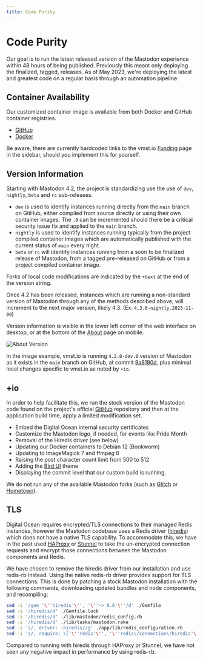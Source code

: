 ```yaml
---
title: Code Purity
---
```


# Code Purity

Our goal is to run the latest released version of the Mastodon experience within 48 hours of being published.
Previously this meant only deploying the finalized, tagged, releases.
As of May 2023, we're deploying the latest and greatest code on a regular basis through an automation pipeline.

## Container Availability

Our customized container image is available from both Docker and GitHub container registries.

- [GitHub](https://github.com/users/vmstan/packages/container/package/mastodon)
- [Docker](https://hub.docker.com/r/vmstan/mastodon)

Be aware, there are currently hardcoded links to the vmst.io [Funding](/funding) page in the sidebar, should you implement this for yourself.

## Version Information

Starting with Mastodon 4.2, the project is standardizing use the use of `dev`, `nightly`, `beta` and `rc` sub-releases.

- `dev` is used to identify instances running directly from the `main` branch on GitHub, either compiled from source directly or using their own container images. The `.0` can be incremented should there be a critical security issue fix and applied to the `main` branch.
- `nightly` is used to identify instances running typically from the project compiled container images which are automatically published with the current status of `main` every night.
- `beta` or `rc` will identify instances running from a soon to be finalized release of Mastodon, from a tagged pre-released on GitHub or from a project compiled container image.

Forks of local code modifications are indicated by the `+text` at the end of the version string.

Once 4.2 has been released, instances which are running a non-standard version of Mastodon through any of the methods described above, will increment to the next major version, likely 4.3. (Ex: `4.3.0-nightly.2023-11-09`)

Version information is visible in the lower left corner of the web interface on desktop, or at the bottom of the [About](https://vmst.io/about) page on mobile.

![About Version](/about.png)

In the image example, vmst.io is running `4.2.0-dev.0` version of Mastodon as it exists in the `main` branch on GitHub, at commit [9a8190d](https://github.com/mastodon/mastodon/commit/9a8190da4a7a5bd74df36ae076573e014b254ef0), plus minimal local changes specific to vmst.io as noted by `+io`.

## +io

In order to help facilitate this, we run the stock version of the Mastodon code found on the project's official [GitHub](https://github.com/mastodon/mastodon) repository and then at the application build time, apply a limited modification set.

- Embed the Digital Ocean internal security certificates
- Customize the Mastodon logo, if needed, for events like Pride Month
- Removal of the Hiredis driver (see below)
- Updating our Docker containers to Debian 12 (Bookworm)
- Updating to ImageMagick 7 and ffmpeg 6
- Raising the post character count limit from 500 to 512
- Adding the [Bird UI](/flings/birdui) theme
- Displaying the commit level that our custom build is running.

We do not run any of the available Mastodon forks (such as [Glitch](https://glitch-soc.github.io/docs/) or [Hometown](https://github.com/hometown-fork/hometown)).

## TLS

Digital Ocean requires encrypted/TLS connections to their managed Redis instances, however the Mastodon codebase uses a Redis driver ([hiredis](https://github.com/redis/hiredis-rb)) which does not have a native TLS capability.
To accommodate this, we have in the past used [HAProxy](https://www.haproxy.org) or [Stunnel](https://www.stunnel.org) to take the un-encrypted connection requests and encrypt those connections between the Mastodon components and Redis.

We have chosen to remove the hiredis driver from our installation and use redis-rb instead.
Using the native redis-rb driver provides support for TLS connections.
This is done by patching a stock Mastodon installation with the following commands, downloading updated bundles and node components, and recompiling:

```bash
sed -i '/gem '\''hiredis'\'', '\''~> 0.6'\''/d' ./Gemfile
sed -i '/hiredis/d' ./Gemfile.lock
sed -i '/hiredis/d' ./lib/mastodon/redis_config.rb
sed -i '/hiredis/d' ./lib/tasks/mastodon.rake
sed -i 's/, driver: :hiredis//g' ./app/lib/redis_configuration.rb
sed -i 's/, require: \['\''redis'\'', '\''redis\/connection\/hiredis'\''\]//' ./Gemfile
```

Compared to running with hiredis through HAProxy or Stunnel, we have not seen any negative impact in performance by using redis-rb.